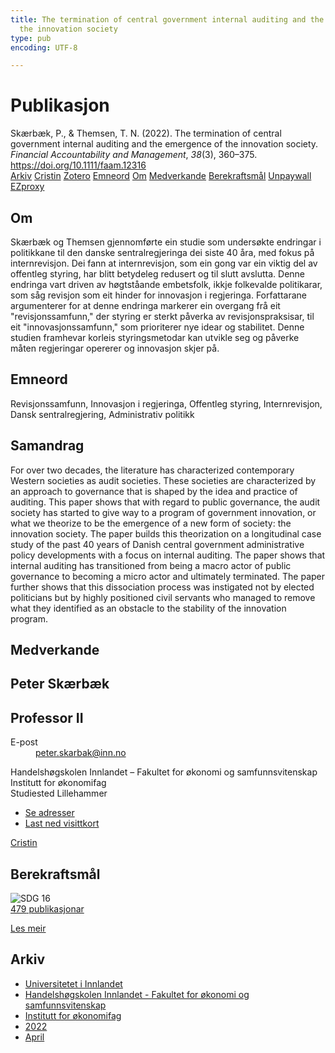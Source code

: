 ```yaml
---
title: The termination of central government internal auditing and the emergence of
  the innovation society
type: pub
encoding: UTF-8

---
```

<h1>Publikasjon</h1>
<article id="csl-bib-container-8ZGGW3S5" class="csl-bib-container">
  <div class="csl-bib-body"> <div class="csl-entry">Skærbæk, P., &#38; Themsen, T. N. (2022). The termination of central government internal auditing and the emergence of the innovation society. <i>Financial Accountability and Management</i>, <i>38</i>(3), 360–375. <a href="https://doi.org/10.1111/faam.12316">https://doi.org/10.1111/faam.12316</a></div> </div>
  <div class="csl-bib-buttons">
    <a href="#taxonomy-article-8ZGGW3S5" alt="archive" class="csl-bib-button">Arkiv</a>
    <a href="https://app.cristin.no/results/show.jsf?id=2016636" alt="Cristin" class="csl-bib-button">Cristin</a>
    <a href="http://zotero.org/groups/5881554/items/8ZGGW3S5" alt="Zotero" class="csl-bib-button">Zotero</a>
    <a href="#keywords-article-8ZGGW3S5" alt="keywords" class="csl-bib-button">Emneord</a>
    <a href="#about-article-8ZGGW3S5" alt="about_pub" class="csl-bib-button">Om</a>
    <a href="#contributors-article-8ZGGW3S5" alt="contributors" class="csl-bib-button">Medverkande</a>
    <a href="#sdg-article-8ZGGW3S5" alt="sdg" class="csl-bib-button">Berekraftsmål</a>
    <a href="https://doi.org/10.1111/faam.12316" alt="Unpaywall" class="csl-bib-button">Unpaywall</a>
    <a href="https://doi.org/10.1111/faam.12316" alt="EZproxy" class="csl-bib-button">EZproxy</a>
  </div>
  <div id="csl-bib-meta-container-8ZGGW3S5"></div>
</article>
<div id="csl-bib-meta-8ZGGW3S5" class="csl-bib-meta">
  <article id="about-article-8ZGGW3S5" class="about_pub-article">
    <h1>Om</h1>
    Skærbæk og Themsen gjennomførte ein studie som undersøkte endringar i politikkane til den danske sentralregjeringa dei siste 40 åra, med fokus på internrevisjon. Dei fann at internrevisjon, som ein gong var ein viktig del av offentleg styring, har blitt betydeleg redusert og til slutt avslutta. Denne endringa vart driven av høgtståande embetsfolk, ikkje folkevalde politikarar, som såg revisjon som eit hinder for innovasjon i regjeringa. Forfattarane argumenterer for at denne endringa markerer ein overgang frå eit "revisjonssamfunn," der styring er sterkt påverka av revisjonspraksisar, til eit "innovasjonssamfunn," som prioriterer nye idear og stabilitet. Denne studien framhevar korleis styringsmetodar kan utvikle seg og påverke måten regjeringar opererer og innovasjon skjer på.
  </article>
  <article id="keywords-article-8ZGGW3S5" class="keywords-article">
    <h1>Emneord</h1>
    Revisjonssamfunn, Innovasjon i regjeringa, Offentleg styring, Internrevisjon, Dansk sentralregjering, Administrativ politikk
  </article>
  <article id="abstract-article-8ZGGW3S5" class="abstract-article">
    <h1>Samandrag</h1>
    For over two decades, the literature has characterized contemporary Western societies as audit societies. These societies are characterized by an approach to governance that is shaped by the idea and practice of auditing. This paper shows that with regard to public governance, the audit society has started to give way to a program of government innovation, or what we theorize to be the emergence of a new form of society: the innovation society. The paper builds this theorization on a longitudinal case study of the past 40 years of Danish central government administrative policy developments with a focus on internal auditing. The paper shows that internal auditing has transitioned from being a macro actor of public governance to becoming a micro actor and ultimately terminated. The paper further shows that this dissociation process was instigated not by elected politicians but by highly positioned civil servants who managed to remove what they identified as an obstacle to the stability of the innovation program.
  </article>
  <article id="contributors-article-8ZGGW3S5" class="contributors-article">
    <h1>Medverkande</h1>
    <div class="personas"> <div class="vrtx-hinn-person-card"> <div class="photo"> <i class="lar la-user-circle missing-person"></i> </div> <div class="info"> <hgroup><h1>Peter Skærbæk</h1> <h2>Professor II</h2> </hgroup><dl> <dt>E-post</dt> <dd> <a href="mailto:peter.skarbak@inn.no">peter.skarbak@inn.no</a> </dd> </dl> <p> Handelshøgskolen Innlandet – Fakultet for økonomi og samfunnsvitenskap<br> Institutt for økonomifag<br> Studiested Lillehammer </p> <ul class="vrtx-hinn-links"> <li><a href="https://www.inn.no/finn-en-ansatt/peter-skarbak.html#vrtx-hinn-addresses">Se adresser</a></li> <li><a href="https://www.inn.no/finn-en-ansatt/peter-skarbak.html?vrtx=vcf">Last ned visittkort</a></li> </ul> </div> </div> <a href="https://app.cristin.no/persons/show.jsf?id=497765" alt="Cristin URL" class="personas-cristin">Cristin</a> </div>
  </article>
  <article id="sdg-article-8ZGGW3S5" class="sdg-article">
    <h1>Berekraftsmål</h1>
    <div class="sdg-container"><div id="sdg16" class="sdg">
        <img src="{{< params subfolder >}}images/sdg/sdg16_nn.png" class="image" alt="SDG 16">
        <div class="sdg-overlay">
          <a href="/nn/archive/?key=?sdg=16#archive" class="sdg-publication-count"><span>479</span> publikasjonar</a>
          <p><a href="https://fn.no/om-fn/fns-baerekraftsmaal/fred-rettferdighet-og-velfungerende-institusjoner?lang=nno-NO" class="sdg-read-more">Les meir</a></p>
        </div>
      </div></div>
  </article>
  <article id="taxonomy-article-8ZGGW3S5" class="taxonomy-article">
    <h1>Arkiv</h1>
    <ul>
      <li>
        <a href="/nn/archive/?key=3DCRN523">Universitetet i Innlandet</a>
      </li>
      <li>
        <a href="/nn/archive/?key=DU8Q9LN9">Handelshøgskolen Innlandet - Fakultet for økonomi og samfunnsvitenskap</a>
      </li>
      <li>
        <a href="/nn/archive/?key=3IQA89I8">Institutt for økonomifag</a>
      </li>
      <li>
        <a href="/nn/archive/?key=6THNNMZZ">2022</a>
      </li>
      <li>
        <a href="/nn/archive/?key=QCTXLTN4">April</a>
      </li>
    </ul>
  </article>
</div>
